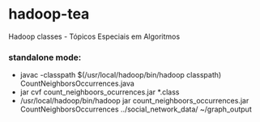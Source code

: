 # hadoop-tea
Hadoop classes - Tópicos Especiais em Algoritmos

### standalone mode:
- javac -classpath $(/usr/local/hadoop/bin/hadoop classpath) CountNeighborsOccurrences.java 
- jar cvf count_neighboors_ocurrences.jar *.class
- /usr/local/hadoop/bin/hadoop jar count_neighboors_occurrences.jar CountNeighborsOccurrences ../social_network_data/ ~/graph_output

